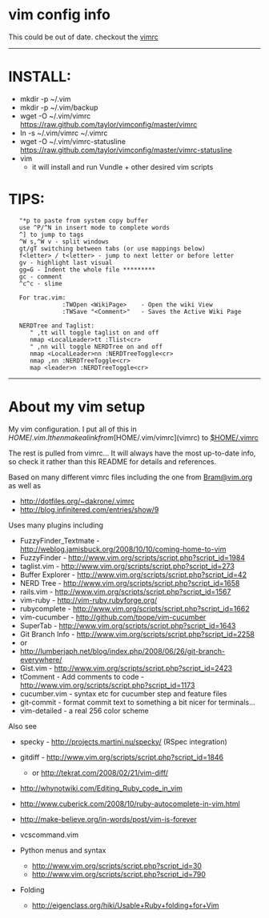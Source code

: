 # vim config info

This could be out of date.  checkout the [vimrc](vimrc)

---

INSTALL:
=======

  * mkdir -p ~/.vim
  * mkdir -p ~/.vim/backup
  * wget -O ~/.vim/vimrc https://raw.github.com/taylor/vimconfig/master/vimrc
  * ln -s ~/.vim/vimrc ~/.vimrc
  * wget -O ~/.vim/vimrc-statusline https://raw.github.com/taylor/vimconfig/master/vimrc-statusline
  * vim
    - it will install and run Vundle + other desired vim scripts

TIPS:
====
```
   "*p to paste from system copy buffer
   use ^P/^N in insert mode to complete words
   ^] to jump to tags
   ^W s,^W v - split windows
   gt/gT switching between tabs (or use mappings below)
   f<letter> / t<letter> - jump to next letter or before letter
   gv - highlight last visual
   gg=G - Indent the whole file *********
   gc - comment
   ^c^c - slime

   For trac.vim:
               :TWOpen <WikiPage>    - Open the wiki View
               :TWSave "<Comment>"   - Saves the Active Wiki Page

   NERDTree and Taglist:
      " ,tt will toggle taglist on and off
      nmap <LocalLeader>tt :Tlist<cr>
      " ,nn will toggle NERDTree on and off
      nmap <LocalLeader>nn :NERDTreeToggle<cr>
      nmap ,nn :NERDTreeToggle<cr>
      map <leader>n :NERDTreeToggle<cr>
```

---

About my vim setup
==================

My vim configuration. I put all of this in $HOME/.vim.  I then make a link from
[$HOME/.vim/vimrc](vimrc) to [$HOME/.vimrc](vimrc)

The rest is pulled from vimrc... It will always have the most up-to-date info,
so check it rather than this README for details and references.

Based on many different vimrc files including the one from Bram@vim.org as
well as

  * http://dotfiles.org/~dakrone/.vimrc
  * http://blog.infinitered.com/entries/show/9

Uses many plugins including

  * FuzzyFinder_Textmate - http://weblog.jamisbuck.org/2008/10/10/coming-home-to-vim
  * FuzzyFinder - http://www.vim.org/scripts/script.php?script_id=1984
  * taglist.vim - http://www.vim.org/scripts/script.php?script_id=273
  * Buffer Explorer - http://www.vim.org/scripts/script.php?script_id=42 
  * NERD Tree - http://www.vim.org/scripts/script.php?script_id=1658
  * rails.vim - http://www.vim.org/scripts/script.php?script_id=1567
  * vim-ruby - http://vim-ruby.rubyforge.org/
  *   rubycomplete - http://www.vim.org/scripts/script.php?script_id=1662
  * vim-cucumber - http://github.com/tpope/vim-cucumber
  * SuperTab - http://www.vim.org/scripts/script.php?script_id=1643
  * Git Branch Info - http://www.vim.org/scripts/script.php?script_id=2258
  * or
  * http://lumberjaph.net/blog/index.php/2008/06/26/git-branch-everywhere/
  * Gist.vim - http://www.vim.org/scripts/script.php?script_id=2423
  * tComment - Add comments to code -    http://www.vim.org/scripts/script.php?script_id=1173
  * cucumber.vim - syntax etc for cucumber step and feature files
  * git-commit - format commit text to something a bit nicer for terminals...
  * vim-detailed - a real 256 color scheme

Also see
  * specky - http://projects.martini.nu/specky/ (RSpec integration)
  * gitdiff - http://www.vim.org/scripts/script.php?script_id=1846
     - or http://tekrat.com/2008/02/21/vim-diff/
  * http://whynotwiki.com/Editing_Ruby_code_in_vim
  * http://www.cuberick.com/2008/10/ruby-autocomplete-in-vim.html
  * http://make-believe.org/in-words/post/vim-is-forever
  * vcscommand.vim
  * Python menus and syntax
     - http://www.vim.org/scripts/script.php?script_id=30
     - http://www.vim.org/scripts/script.php?script_id=790
   
  * Folding
    - http://eigenclass.org/hiki/Usable+Ruby+folding+for+Vim
